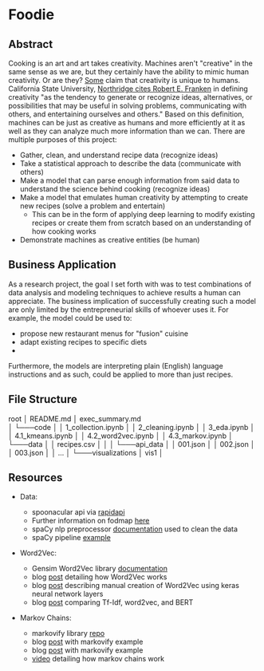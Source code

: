 # Foodie

## Abstract
Cooking is an art and art takes creativity. Machines aren't "creative" in the same sense as we are, but they certainly have the ability to mimic human creativity. Or are they? [Some](https://www.thetrumpet.com/8960-the-mystery-of-human-creativity-explained) claim that creativity is unique to humans. California State University, [Northridge cites Robert E. Franken](http://www.csun.edu/~vcpsy00h/creativity/define.htm) in defining creativity "as the tendency to generate or recognize ideas, alternatives, or possibilities that may be useful in solving problems, communicating with others, and entertaining ourselves and others." Based on this definition, machines can be just as creative as humans and more efficiently at it as well as they can analyze much more information than we can. There are multiple purposes of this project:

- Gather, clean, and understand recipe data (recognize ideas)
- Take a statistical approach to describe the data (communicate with others)
- Make a model that can parse enough information from said data to understand the science behind cooking (recognize ideas)
- Make a model that emulates human creativity by attempting to create new recipes (solve a problem and entertain)
    - This can be in the form of applying deep learning to modify existing recipes or create them from scratch based on an understanding of how cooking works
- Demonstrate machines as creative entities (be human)

## Business Application
As a research project, the goal I set forth with was to test combinations of data analysis and modeling techniques to achieve results a human can appreciate. The business implication of successfully creating such a model are only limited by the entrepreneurial skills of whoever uses it. For example, the model could be used to:
   - propose new restaurant menus for "fusion" cuisine
   - adapt existing recipes to specific diets
   - 
Furthermore, the models are interpreting plain (English) language instructions and as such, could be applied to more than just recipes. 

## File Structure

root
│   README.md
│   exec_summary.md    
│
└───code
│   │   1_collection.ipynb
│   │   2_cleaning.ipynb
│   │   3_eda.ipynb
│   │   4.1_kmeans.ipynb
│   │   4.2_word2vec.ipynb
│   │   4.3_markov.ipynb
│
└───data
│   │   recipes.csv
│   │
│   └───api_data
│       │   001.json
│       │   002.json
│       │   003.json
│       │   ...
│
└───visualizations
    │   vis1
    │


## Resources
- Data:
    - spoonacular api via [rapidapi](https://rapidapi.com/spoonacular/api/recipe-food-nutrition/)
    - Further information on fodmap [here](https://www.hopkinsmedicine.org/health/wellness-and-prevention/fodmap-diet-what-you-need-to-know)
    - spaCy nlp preprocessor [documentation](https://spacy.io/usage/models) used to clean the data
    - spaCy pipeline [example](https://spacy.io/usage/processing-pipelines)
    
- Word2Vec:
    - Gensim Word2Vec library [documentation](https://radimrehurek.com/gensim/models/word2vec.html)
    - blog [post](https://jalammar.github.io/illustrated-word2vec/) detailing how Word2Vec works
    - blog [post](https://towardsdatascience.com/creating-word-embeddings-coding-the-word2vec-algorithm-in-python-using-deep-learning-b337d0ba17a8) describing manual creation of Word2Vec using keras neural network layers 
    - blog [post](https://towardsdatascience.com/text-classification-with-nlp-tf-idf-vs-word2vec-vs-bert-41ff868d1794) comparing Tf-Idf, word2vec, and BERT 
    
- Markov Chains:
    - markovify library [repo](https://github.com/jsvine/markovify)
    - blog [post](https://towardsdatascience.com/simulating-text-with-markov-chains-in-python-1a27e6d13fc6) with markovify example
    - blog [post](https://towardsdatascience.com/text-generation-with-markov-chains-an-introduction-to-using-markovify-742e6680dc33) with markovify example
    - [video](https://www.youtube.com/watch?v=ibFeUX5F_fw) detailing how markov chains work
